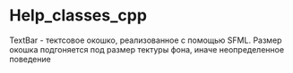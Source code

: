 # Help_classes_cpp

TextBar - тектсовое окошко, реализованное с помощью SFML.
Размер окошка подгоняется под размер тектуры фона, иначе неопределенное поведение
